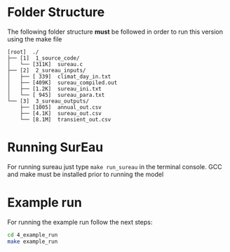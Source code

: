 # Folder Structure

The following folder structure __must__ be followed in order to run this version using the make file 

```
[root]  ./
├── [1]  1_source_code/
│   └── [311K]  sureau.c
├── [2]  2_sureau_inputs/
│   ├── [ 339]  climat_day_in.txt
│   ├── [409K]  sureau_compiled.out
│   ├── [1.2K]  sureau_ini.txt
│   └── [ 945]  sureau_para.txt
└── [3]  3_sureau_outputs/
    ├── [1005]  annual_out.csv
    ├── [4.1K]  sureau_out.csv
    └── [8.1M]  transient_out.csv
```
# Running SurEau

For running sureau just type `make run_sureau` in the terminal console. GCC and make must be installed prior to running the model

# Example run

For running the example run follow the next steps:

```bash
cd 4_example_run
make example_run
```
